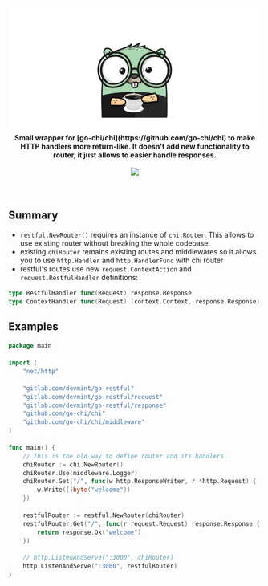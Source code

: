<div align="center">
    <img src="./logo.png" alt="Go RESTFul" />
</div>

<div align="center">
    <strong>Small wrapper for [go-chi/chi](https://github.com/go-chi/chi) to make HTTP handlers more return-like. It doesn't add new functionality to router, it just allows to easier handle responses.</strong>
    <br />
    <br />
</div>

<div align="center">
  <img src="https://img.shields.io/badge/Lang-GO-%2329BEB0?style=for-the-badge" />
</div>

<br />
<br />

## Summary

* `restful.NewRouter()` requires an instance of `chi.Router`. This allows to use existing router without breaking the whole codebase.
* existing `chiRouter` remains existing routes and middlewares so it allows you to use `http.Handler` and `http.HandlerFunc` with chi router
* restful's routes use new `request.ContextAction` and `request.RestfulHandler` definitions:

```go
type RestfulHandler func(Request) response.Response
type ContextHandler func(Request) (context.Context, response.Response)
```

## Examples

```go
package main

import (
	"net/http"

	"gitlab.com/devmint/go-restful"
	"gitlab.com/devmint/go-restful/request"
	"gitlab.com/devmint/go-restful/response"
	"github.com/go-chi/chi"
	"github.com/go-chi/chi/middleware"
)

func main() {
	// This is the old way to define router and its handlers.
	chiRouter := chi.NewRouter()
	chiRouter.Use(middleware.Logger)
	chiRouter.Get("/", func(w http.ResponseWriter, r *http.Request) {
		w.Write([]byte("welcome"))
	})

	restfulRouter := restful.NewRouter(chiRouter)
	restfulRouter.Get("/", func(r request.Request) response.Response {
		return response.Ok("welcome")
	})

	// http.ListenAndServe(":3000", chiRouter)
	http.ListenAndServe(":3000", restfulRouter)
}
```